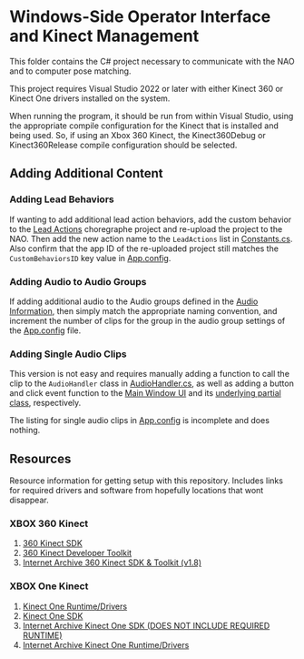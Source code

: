 # Windows-Side Operator Interface and Kinect Management
This folder contains the C# project necessary to communicate with the NAO and to computer pose matching.

This project requires Visual Studio 2022 or later with either Kinect 360 or Kinect One drivers installed on the system.

When running the program, it should be run from within Visual Studio, using the appropriate compile configuration for the Kinect that is installed and being used. So, if using an Xbox 360 Kinect, the Kinect360Debug or Kinect360Release compile configuration should be selected.

## Adding Additional Content

### Adding Lead Behaviors
If wanting to add additional lead action behaviors, add the custom behavior to the [Lead Actions](../LeadActions/) choregraphe project and re-upload the project to the NAO. Then add the new action name to the `LeadActions` list in [Constants.cs](./Kinect/Utilities/Constants.cs). Also confirm that the app ID of the re-uploaded project still matches the `CustomBehaviorsID` key value in [App.config](../Kinect/Kinect/App.config).

### Adding Audio to Audio Groups
If adding additional audio to the Audio groups defined in the [Audio Information](../AudioInformation.md), then simply match the appropriate naming convention, and increment the number of clips for the group in the audio group settings of the [App.config](./Kinect/App.config) file.

### Adding Single Audio Clips
This version is not easy and requires manually adding a function to call the clip to the `AudioHandler` class in [AudioHandler.cs](./Kinect/AudioHandler.cs), as well as adding a button and click event function to the [Main Window UI](./Kinect/MainWindow.xaml) and its [underlying partial class](./Kinect/MainWindow.xaml.cs), respectively.

The listing for single audio clips in [App.config](../Kinect/Kinect/App.config) is incomplete and does nothing.

## Resources
Resource information for getting setup with this repository. Includes links for required drivers and software from hopefully locations that wont disappear.

### XBOX 360 Kinect
1. [360 Kinect SDK](https://www.microsoft.com/en-US/download/details.aspx?id=40278)
2. [360 Kinect Developer Toolkit](https://www.microsoft.com/en-US/download/details.aspx?id=40276)
3. [Internet Archive 360 Kinect SDK & Toolkit (v1.8)](https://archive.org/details/kinect-software-developer-kit)

### XBOX One Kinect
1. [Kinect One Runtime/Drivers](https://www.microsoft.com/en-us/download/details.aspx?id=57578)
2. [Kinect One SDK](https://www.microsoft.com/en-US/download/details.aspx?id=44561)
3. [Internet Archive Kinect One SDK (DOES NOT INCLUDE REQUIRED RUNTIME)](https://archive.org/details/kinect-software-developer-kit)
4. [Internet Archive Kinect One Runtime/Drivers](https://archive.org/details/kinect-for-windows-v2-runtime-installers)